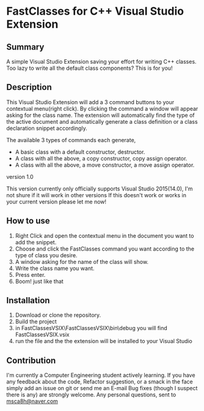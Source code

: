 # FastClasses for C++ Visual Studio Extension
## Summary
A simple Visual Studio Extension saving your effort for writing C++ classes.
Too lazy to write all the default class components? This is for you!

## Description
This Visual Studio Extension will add a 3 command buttons to your contextual menu(right click).
By clicking the command a window will appear asking for the class name.
The extension will automatically find the type of the active document and automatically
generate a class definition or a class declaration snippet accordingly.

The available 3 types of commands each generate,

* A basic class with a default constructor, destructor.
* A class with all the above, a copy constructor, copy assign operator.
* A class with all the above, a move constructor, a move assign operator.

version 1.0

This version currently only officially supports Visual Studio 2015(14.0),
I'm not shure if it will work in other versions
If this doesn't work or works in your current version please let me now!

## How to use
1. Right Click and open the contextual menu in the document you want to add the snippet.
2. Choose and click the FastClasses command you want according to the type of class you desire.
3. A window asking for the name of the class will show.
4. Write the class name you want.
5. Press enter.
6. Boom! just like that

## Installation
1. Download or clone the repository.
2. Build the project
3. in FastClassesVSIX\FastClassesVSIX\bin\debug you will find FastClassesVSIX.vsix
4. run the file and the the extension will be installed to your Visual Studio

## Contribution
I'm currently a Computer Engineering student actively learning. If you have any feedback about the code,
Refactor suggestion, or a smack in the face simply add an issue on git or send me an E-mail
Bug fixes (though I suspect there is any) are strongly welcome.
Any personal questions, sent to msca8h@naver.com
